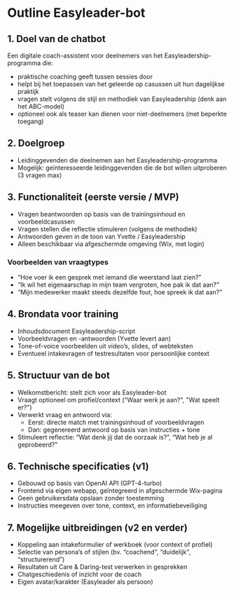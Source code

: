 # Outline Easyleader-bot

## 1. Doel van de chatbot
Een digitale coach-assistent voor deelnemers van het Easyleadership-programma die:
- praktische coaching geeft tussen sessies door
- helpt bij het toepassen van het geleerde op casussen uit hun dagelijkse praktijk
- vragen stelt volgens de stijl en methodiek van Easyleadership (denk aan het ABC-model)
- optioneel ook als teaser kan dienen voor niet-deelnemers (met beperkte toegang)

## 2. Doelgroep
- Leidinggevenden die deelnemen aan het Easyleadership-programma
- Mogelijk: geïnteresseerde leidinggevenden die de bot willen uitproberen (3 vragen max)

## 3. Functionaliteit (eerste versie / MVP)
- Vragen beantwoorden op basis van de trainingsinhoud en voorbeeldcasussen
- Vragen stellen die reflectie stimuleren (volgens de methodiek)
- Antwoorden geven in de toon van Yvette / Easyleadership
- Alleen beschikbaar via afgeschermde omgeving (Wix, met login)

### Voorbeelden van vraagtypes
- “Hoe voer ik een gesprek met iemand die weerstand laat zien?”
- “Ik wil het eigenaarschap in mijn team vergroten, hoe pak ik dat aan?”
- “Mijn medewerker maakt steeds dezelfde fout, hoe spreek ik dat aan?”

## 4. Brondata voor training
- Inhoudsdocument Easyleadership-script
- Voorbeeldvragen en -antwoorden (Yvette levert aan)
- Tone-of-voice voorbeelden uit video’s, slides, of webteksten
- Eventueel intakevragen of testresultaten voor persoonlijke context

## 5. Structuur van de bot
- Welkomstbericht: stelt zich voor als Easyleader-bot
- Vraagt optioneel om profiel/context ("Waar werk je aan?", "Wat speelt er?")
- Verwerkt vraag en antwoord via:
  - Eerst: directe match met trainingsinhoud of voorbeeldvragen
  - Dan: gegenereerd antwoord op basis van instructies + tone
- Stimuleert reflectie: “Wat denk jij dat de oorzaak is?”, “Wat heb je al geprobeerd?”

## 6. Technische specificaties (v1)
- Gebouwd op basis van OpenAI API (GPT-4-turbo)
- Frontend via eigen webapp, geïntegreerd in afgeschermde Wix-pagina
- Geen gebruikersdata opslaan zonder toestemming
- Instructies meegeven over tone, context, en informatiebeveiliging

## 7. Mogelijke uitbreidingen (v2 en verder)
- Koppeling aan intakeformulier of werkboek (voor context of profiel)
- Selectie van persona’s of stijlen (bv. “coachend”, “duidelijk”, “structurerend”)
- Resultaten uit Care & Daring-test verwerken in gesprekken
- Chatgeschiedenis of inzicht voor de coach
- Eigen avatar/karakter (Easyleader als persoon)
